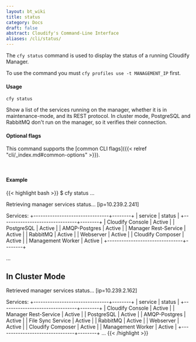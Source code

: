 ```yaml
---
layout: bt_wiki
title: status
category: Docs
draft: false
abstract: Cloudify's Command-Line Interface
aliases: /cli/status/
---
```


The `cfy status` command is used to display the status of a running Cloudify Manager.

To use the command you must `cfy profiles use -t MANAGEMENT_IP` first.


#### Usage
`cfy status`

Show a list of the services running on the manager, whether it is in maintenance-mode, and its REST protocol.
In cluster mode, PostgreSQL and RabbitMQ don't run on the manager, so it verifies their connection.


#### Optional flags
This command supports the [common CLI flags]({{< relref "cli/_index.md#common-options" >}}).


&nbsp;
#### Example

{{< highlight  bash  >}}
$ cfy status
...

Retrieving manager services status... [ip=10.239.2.241]

Services:
+--------------------------------+--------+
|            service             | status |
+--------------------------------+--------+
| Cloudify Console               | Active |
| PostgreSQL                     | Active |
| AMQP-Postgres                  | Active |
| Manager Rest-Service           | Active |
| RabbitMQ                       | Active |
| Webserver                      | Active |
| Cloudify Composer              | Active |
| Management Worker              | Active |
+--------------------------------+--------+

...

## In Cluster Mode

Retrieved manager services status... [ip=10.239.2.162]

Services:
+--------------------------------+--------+
|            service             | status |
+--------------------------------+--------+
| Cloudify Console               | Active |
| Manager Rest-Service           | Active |
| PostgreSQL                     | Active |
| AMQP-Postgres                  | Active |
| File Sync Service              | Active |
| RabbitMQ                       | Active |
| Webserver                      | Active |
| Cloudify Composer              | Active |
| Management Worker              | Active |
+--------------------------------+--------+
...
{{< /highlight >}}
